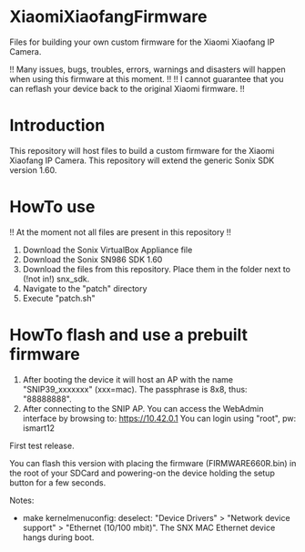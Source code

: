 # XiaomiXiaofangFirmware
Files for building your own custom firmware for the Xiaomi Xiaofang IP Camera.

!! Many issues, bugs, troubles, errors, warnings and disasters will happen when using this firmware at this moment. !!
!! I cannot guarantee that you can reflash your device back to the original Xiaomi firmware. !!

# Introduction
This repository will host files to build a custom firmware for the Xiaomi Xiaofang IP Camera. This repository will extend the generic Sonix SDK version 1.60.

# HowTo use
!! At the moment not all files are present in this repository !!
1. Download the Sonix VirtualBox Appliance file
1. Download the Sonix SN986 SDK 1.60
1. Download the files from this repository. Place them in the folder next to (!not in!) snx_sdk. 
1. Navigate to the "patch" directory
1. Execute "patch.sh"

# HowTo flash and use a prebuilt firmware
1. After booting the device it will host an AP with the name "SNIP39_xxxxxxx" (xxx=mac). The passphrase is 8x8, thus: "88888888".
1. After connecting to the SNIP AP. You can access the WebAdmin interface by browsing to: https://10.42.0.1
You can login using "root", pw: ismart12


First test release. 

You can flash this version with placing the firmware (FIRMWARE660R.bin) in the root of your SDCard and powering-on the device holding the setup button for a few seconds.


Notes:
* make kernelmenuconfig: deselect: "Device Drivers" > "Network device support" > "Ethernet (10/100 mbit)". The SNX MAC Ethernet device hangs during boot.
